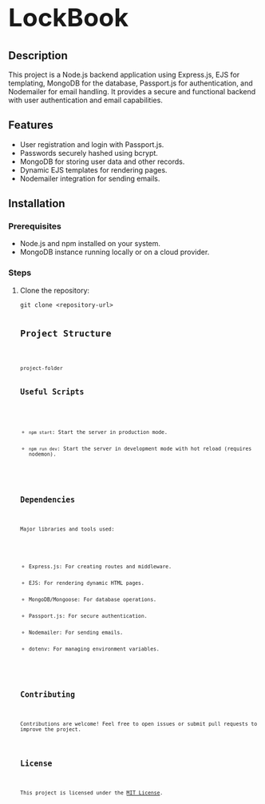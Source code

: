 <h1 style='font-size:50px;'>LockBook</h1>

 <h2>Description</h2>
    <p>This project is a Node.js backend application using Express.js, EJS for templating, MongoDB for the database, Passport.js for authentication, and Nodemailer for email handling. It provides a secure and functional backend with user authentication and email capabilities.</p>

<h2>Features</h2>
    <ul>
        <li>User registration and login with Passport.js.</li>
        <li>Passwords securely hashed using bcrypt.</li>
        <li>MongoDB for storing user data and other records.</li>
        <li>Dynamic EJS templates for rendering pages.</li>
        <li>Nodemailer integration for sending emails.</li>
    </ul>

 <h2>Installation</h2>

   <h3>Prerequisites</h3>
    <ul>
        <li>Node.js and npm installed on your system.</li>
        <li>MongoDB instance running locally or on a cloud provider.</li>
    </ul>

<h3>Steps</h3>
    <ol>
        <li>Clone the repository:
            <pre><code>git clone &lt;repository-url&gt;
            <h2>Project Structure</h2>
    <pre><code>project-folder


<h2>Useful Scripts</h2>
    <ul>
        <li><code>npm start</code>: Start the server in production mode.</li>
        <li><code>npm run dev</code>: Start the server in development mode with hot reload (requires nodemon).</li>
    </ul>

 <h2>Dependencies</h2>
    <p>Major libraries and tools used:</p>
    <ul>
        <li>Express.js: For creating routes and middleware.</li>
        <li>EJS: For rendering dynamic HTML pages.</li>
        <li>MongoDB/Mongoose: For database operations.</li>
        <li>Passport.js: For secure authentication.</li>
        <li>Nodemailer: For sending emails.</li>
        <li>dotenv: For managing environment variables.</li>
    </ul>

 <h2>Contributing</h2>
    <p>Contributions are welcome! Feel free to open issues or submit pull requests to improve the project.</p>

<h2>License</h2>
    <p>This project is licensed under the <a href="https://opensource.org/licenses/MIT">MIT License</a>.</p>
</div>

